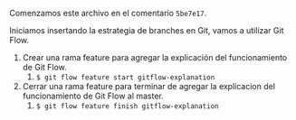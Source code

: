 Comenzamos este archivo en el comentario `5be7e17`.

Iniciamos insertando la estrategia de branches en Git, vamos a utilizar Git Flow.

1. Crear una rama feature para agregar la explicación del funcionamiento de Git Flow.
   1. `$ git flow feature start gitflow-explanation`
2. Cerrar una rama feature para terminar de agregar la explicacion del funcionamiento de Git Flow al master.
   1. `$ git flow feature finish gitflow-explanation`  